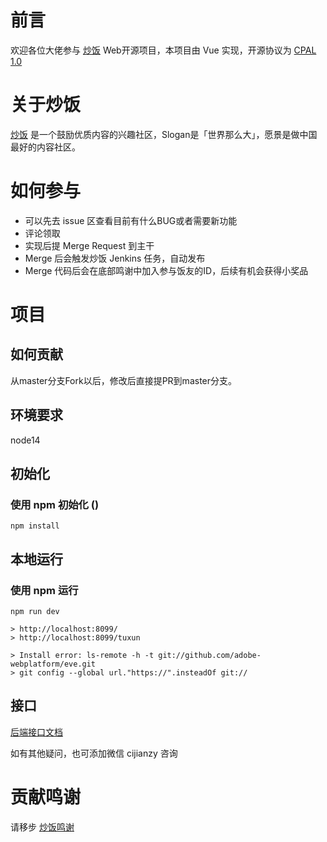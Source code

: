 # 前言
欢迎各位大佬参与 [炒饭](https://chao.fan) Web开源项目，本项目由 Vue 实现，开源协议为 [CPAL 1.0](https://opensource.org/licenses/CPAL-1.0)

# 关于炒饭
[炒饭](https://chao.fan) 是一个鼓励优质内容的兴趣社区，Slogan是「世界那么大」，愿景是做中国最好的内容社区。

# 如何参与

* 可以先去 issue 区查看目前有什么BUG或者需要新功能
* 评论领取
* 实现后提 Merge Request 到主干
* Merge 后会触发炒饭 Jenkins 任务，自动发布
* Merge 代码后会在底部鸣谢中加入参与饭友的ID，后续有机会获得小奖品

# 项目

## 如何贡献
从master分支Fork以后，修改后直接提PR到master分支。

## 环境要求
node14

## 初始化
### 使用 npm 初始化 ()
```
npm install
```

## 本地运行
### 使用 npm 运行
```
npm run dev
```

```
> http://localhost:8099/
> http://localhost:8099/tuxun

> Install error: ls-remote -h -t git://github.com/adobe-webplatform/eve.git
> git config --global url."https://".insteadOf git://
```

## 接口
[后端接口文档](https://chao.fan/swagger-ui/index.html)

如有其他疑问，也可添加微信 cijianzy 咨询

# 贡献鸣谢
请移步 [炒饭鸣谢](https://chao.fan/webview/thx) 

